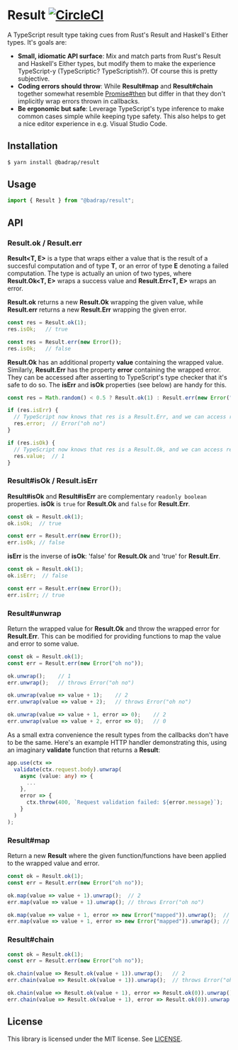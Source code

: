 # Result [![CircleCI](https://circleci.com/gh/badrap/result.svg?style=shield)](https://circleci.com/gh/badrap/result)

A TypeScript result type taking cues from Rust's Result and Haskell's Either types. It's goals are:

 * **Small, idiomatic API surface**: Mix and match parts from Rust's Result and Haskell's Either types, but modify them to make the experience TypeScript-y (TypeScriptic? TypeScriptish?). Of course this is pretty subjective.
 * **Coding errors should throw**: While **Result#map** and **Result#chain** together somewhat resemble [Promise#then](https://developer.mozilla.org/en-US/docs/Web/JavaScript/Reference/Global_Objects/Promise/then) but differ in that they don't implicitly wrap errors thrown in callbacks.
 * **Be ergonomic but safe**: Leverage TypeScript's type inference to make common cases simple while keeping type safety. This also helps to get a nice editor experience in e.g. Visual Studio Code.

## Installation

```sh
$ yarn install @badrap/result
```

## Usage

```ts
import { Result } from "@badrap/result";
```

## API

### Result.ok / Result.err

**Result<T, E>** is a type that wraps either a value that is the result of a succesful computation and of type **T**, or an error of type **E** denoting a failed computation. The type is actually an union of two types, where **Result.Ok<T, E>** wraps a success value and **Result.Err<T, E>** wraps an error.

**Result.ok** returns a new **Result.Ok** wrapping the given value, while **Result.err** returns a new **Result.Err** wrapping the given error.

```ts
const res = Result.ok(1);
res.isOk;   // true

const res = Result.err(new Error());
res.isOk;   // false
```

**Result.Ok** has an additional property **value** containing the wrapped value. Similarly, **Result.Err** has the property **error** containing the wrapped error. They can be accessed after asserting to TypeScript's type checker that it's safe to do so. The **isErr** and **isOk** properties (see below) are handy for this. 

```ts
const res = Math.random() < 0.5 ? Result.ok(1) : Result.err(new Error("oh no"));

if (res.isErr) {
  // TypeScript now knows that res is a Result.Err, and we can access res.error
  res.error;  // Error("oh no")
}

if (res.isOk) {
  // TypeScript now knows that res is a Result.Ok, and we can access res.value
  res.value;  // 1
}
```

### Result#isOk / Result.isErr

**Result#isOk** and **Result#isErr** are complementary `readonly boolean` properties. **isOk** is `true` for **Result.Ok** and `false` for **Result.Err**.

```ts
const ok = Result.ok(1);
ok.isOk;  // true

const err = Result.err(new Error());
err.isOk; // false
```

**isErr** is the inverse of **isOk**: 'false' for **Result.Ok** and 'true' for **Result.Err**.

```ts
const ok = Result.ok(1);
ok.isErr;  // false

const err = Result.err(new Error());
err.isErr; // true
```

### Result#unwrap

Return the wrapped value for **Result.Ok** and throw the wrapped error for **Result.Err**.
This can be modified for providing functions to map the value and error to some value.

```ts
const ok = Result.ok(1);
const err = Result.err(new Error("oh no"));

ok.unwrap();    // 1
err.unwrap();   // throws Error("oh no")

ok.unwrap(value => value + 1);    // 2
err.unwrap(value => value + 2);   // throws Error("oh no")

ok.unwrap(value => value + 1, error => 0);    // 2
err.unwrap(value => value + 2, error => 0);   // 0
```

As a small extra convenience the result types from the callbacks don't have to be the same.
Here's an example HTTP handler demonstrating this, using an imaginary **validate** function
that returns a **Result**:

```ts
app.use(ctx =>
  validate(ctx.request.body).unwrap(
    async (value: any) => {
      ...
    },
    error => {
      ctx.throw(400, `Request validation failed: ${error.message}`);
    }
  )
);
```

### Result#map

Return a new **Result** where the given function/functions have been applied
to the wrapped value and error.

```ts
const ok = Result.ok(1);
const err = Result.err(new Error("oh no"));

ok.map(value => value + 1).unwrap();  // 2
err.map(value => value + 1).unwrap(); // throws Error("oh no")

ok.map(value => value + 1, error => new Error("mapped")).unwrap();  // 2
err.map(value => value + 1, error => new Error("mapped")).unwrap(); // throws Error("mapped")
```

### Result#chain

```ts
const ok = Result.ok(1);
const err = Result.err(new Error("oh no"));

ok.chain(value => Result.ok(value + 1)).unwrap();   // 2
err.chain(value => Result.ok(value + 1)).unwrap();  // throws Error("oh no")

ok.chain(value => Result.ok(value + 1), error => Result.ok(0)).unwrap();  // 2
err.chain(value => Result.ok(value + 1), error => Result.ok(0)).unwrap(); // 0
```

## License

This library is licensed under the MIT license. See [LICENSE](./LICENSE).
